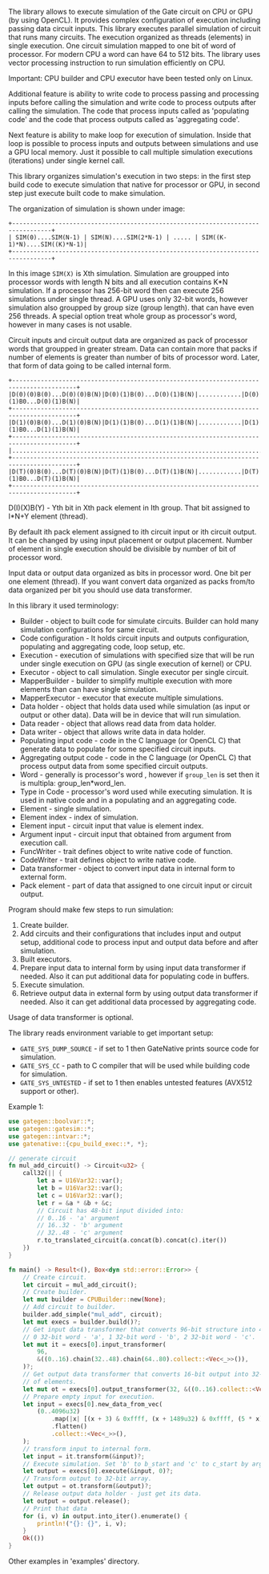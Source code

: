 The library allows to execute simulation of the Gate circuit on CPU or GPU (by using OpenCL).
It provides complex configuration of execution including passing data circuit inputs.
This library executes parallel simulation of circuit that runs many circuits.
The execution organized as threads (elements) in single execution. One circuit simulation
mapped to one bit of word of processor. For modern CPU a word can have 64 to 512 bits.
The library uses vector processing instruction to run simulation efficiently on CPU.

Important: CPU builder and CPU executor have been tested only on Linux.

Additional feature is ability to write code to process passing and processing inputs before
calling the simulation and write code to process outputs after calling the simulation.
The code that process inputs called as 'populating code' and the code that process
outputs called as 'aggregating code'.

Next feature is ability to make loop for execution of simulation. Inside that loop
is possible to process inputs and outputs between simulations and use a GPU local memory.
Just it possible to call multiple simulation executions (iterations) under single
kernel call.

This library organizes simulation's execution in two steps: in the first step build code to
execute simulation that native for processor or GPU, in second step just execute built code
to make simulation.

The organization of simulation is shown under image:
```text
+---------------------------------------------------------------------------------+
| SIM(0)....SIM(N-1) | SIM(N)....SIM(2*N-1) | ..... | SIM((K-1)*N)....SIM((K)*N-1)|
+---------------------------------------------------------------------------------+
```
In this image `SIM(X)` is Xth simulation. Simulation are groupped into processor words
with length N bits and all execution contains K*N simulation. If a processor has
256-bit word then can execute 256 simulations under single thread.
A GPU uses only 32-bit words, however simulation also groupped by group size (group length).
that can have even 256 threads. A special option treat whole group as processor's word,
however in many cases is not usable.

Circuit inputs and circuit output data are organized as pack of processor words that
groupped in greater stream. Data can contain more that packs if number of elements
is greater than number of bits of processor word. Later, that form of data going to be
called internal form.

```text
+----------------------------------------------------------------------------------------+
|D(0)(0)B(0)...D(0)(0)B(N)|D(0)(1)B(0)...D(0)(1)B(N)|............|D(0)(1)B0...D(0)(1)B(N)|
+----------------------------------------------------------------------------------------+
|D(1)(0)B(0)...D(1)(0)B(N)|D(1)(1)B(0)...D(1)(1)B(N)|............|D(1)(1)B0...D(1)(1)B(N)|
+----------------------------------------------------------------------------------------+
|........................................................................................|
+----------------------------------------------------------------------------------------+
|D(T)(0)B(0)...D(T)(0)B(N)|D(T)(1)B(0)...D(T)(1)B(N)|............|D(T)(1)B0...D(T)(1)B(N)|
+----------------------------------------------------------------------------------------+
```
D(I)(X)B(Y) - Yth bit in Xth pack element in Ith group. That bit assigned to I*N+Y element
(thread).

By default ith pack element assigned to ith circuit input or ith circuit output.
It can be changed by using input placement or output placement. Number of element in single
execution should be divisible by number of bit of processor word.

Input data or output data organized as bits in processor word. One bit per one
element (thread). If you want convert data organized as packs from/to data organized per
bit you should use data transformer.

In this library it used terminology:
* Builder - object to built code for simulate circuits. Builder can hold many
  simulation configurations for same circuit.
* Code configuration - It holds circuit inputs and outputs configuration,
  populating and aggregating code, loop setup, etc.
* Execution - execution of simulations with specified size that will be run under
  single execution on GPU (as single execution of kernel) or CPU.
* Executor - object to call simulation. Single executor per single circuit.
* MapperBuilder - builder to simplify multiple execution with more elements
  than can have single simulation.
* MapperExecutor - executor that execute multiple simulations.
* Data holder - object that holds data used while simulation
  (as input or output or other data). Data will be in device that will run simulation.
* Data reader - object that allows read data from data holder.
* Data writer - object that allows write data in data holder.
* Populating input code - code in the C language (or OpenCL C) that generate data to
  populate for some specified circuit inputs.
* Aggregating output code - code in the C language (or OpenCL C) that process output
  data from some specified circuit outputs.
* Word - generally is processor's word , however if `group_len` is set then
  it is multipla: group_len*word_len.
* Type in Code - processor's word used while executing simulation. It is used in native code
  and in a populating and an aggregating code.
* Element - single simulation.
* Element index - index of simulation.
* Element input - circuit input that value is element index.
* Argument input - circuit input that obtained from argument from execution call.
* FuncWriter - trait defines object to write native code of function.
* CodeWriter - trait defines object to write native code.
* Data transformer - object to convert input data in internal form to external form.
* Pack element - part of data that assigned to one circuit input or circuit output.

Program should make few steps to run simulation:
1. Create builder.
2. Add circuits and their configurations that includes input and output setup, additional
   code to process input and output data before and after simulation.
3. Built executors.
4. Prepare input data to internal form by using input data transformer if needed.
   Also it can put additional data for populating code in buffers.
5. Execute simulation.
6. Retrieve output data in external form by using output data transformer if needed.
   Also it can get additional data processed by aggregating code.

Usage of data transformer is optional.

The library reads environment variable to get important setup:
* `GATE_SYS_DUMP_SOURCE` - if set to 1 then GateNative prints source code for simulation.
* `GATE_SYS_CC` - path to C compiler that will be used while building code for simulation.
* `GATE_SYS_UNTESTED` - if set to 1 then enables untested features (AVX512 support or other).

Example 1:
```rust
use gategen::boolvar::*;
use gategen::gatesim::*;
use gategen::intvar::*;
use gatenative::{cpu_build_exec::*, *};

// generate circuit
fn mul_add_circuit() -> Circuit<u32> {
    call32(|| {
        let a = U16Var32::var();
        let b = U16Var32::var();
        let c = U16Var32::var();
        let r = &a * &b + &c;
        // Circuit has 48-bit input divided into:
        // 0..16 - 'a' argument
        // 16..32 - 'b' argument
        // 32..48 - 'c' argument
        r.to_translated_circuit(a.concat(b).concat(c).iter())
    })
}

fn main() -> Result<(), Box<dyn std::error::Error>> {
    // Create circuit.
    let circuit = mul_add_circuit();
    // Create builder.
    let mut builder = CPUBuilder::new(None);
    // Add circuit to builder.
    builder.add_simple("mul_add", circuit);
    let mut execs = builder.build()?;
    // Get input data transformer that converts 96-bit structure into 48-bit circuit input:
    // 0 32-bit word - 'a', 1 32-bit word - 'b', 2 32-bit word - 'c'.
    let mut it = execs[0].input_transformer(
        96,
        &((0..16).chain(32..48).chain(64..80).collect::<Vec<_>>()),
    )?;
    // Get output data transformer that converts 16-bit output into 32-bit array
    // of elements.
    let mut ot = execs[0].output_transformer(32, &((0..16).collect::<Vec<_>>()))?;
    // Prepare empty input for execution.
    let input = execs[0].new_data_from_vec(
        (0..4096u32)
            .map(|x| [(x + 3) & 0xffff, (x + 1489u32) & 0xffff, (5 * x) & 0xffff])
            .flatten()
            .collect::<Vec<_>>(),
    );
    // transform input to internal form.
    let input = it.transform(&input)?;
    // Execute simulation. Set 'b' to b_start and 'c' to c_start by arg input.
    let output = execs[0].execute(&input, 0)?;
    // Transform output to 32-bit array.
    let output = ot.transform(&output)?;
    // Release output data holder - just get its data.
    let output = output.release();
    // Print that data
    for (i, v) in output.into_iter().enumerate() {
        println!("{}: {}", i, v);
    }
    Ok(())
}
```

Other examples in 'examples' directory.
